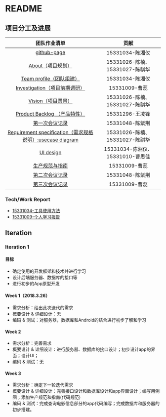 # README
## 项目分工及进展

|                  团队作业清单                  |            贡献             |
| :--------------------------------------: | :-----------------------: |
| [github-page](https://dramatictickets.github.io/) |       15331034-陈湘仪        |
| [About（项目规划）](https://github.com/dramaticTickets/dramatic-tickets/blob/master/ABOUT.md) | 15331026-陈楠、15331027-陈祺华  |
| [Team profile（团队组建）](https://github.com/dramaticTickets/dramatic-tickets/blob/master/documents/1_responsibility_assignment.md) |       15331034-陈湘仪        |
| [ Investigation（项目前期调研）](https://github.com/dramaticTickets/dramatic-tickets/blob/master/documents/3_Product_survey_report.md) |        15331009-曹蕊        |
| [ Vision（项目愿景）](https://github.com/dramaticTickets/dramatic-tickets/blob/master/documents/4_vision.md) | 15331026-陈楠、15331027-陈祺华  |
| [ Product Backlog （产品特性）](https://github.com/dramaticTickets/dramatic-tickets/blob/master/documents/5_product_backlog_initial.md) |       15331296-王凌锋        |
| [第一次会议记录](https://github.com/dramaticTickets/dramatic-tickets/blob/master/documents/2_meet_recordings.md) |       15331048-陈紫荆        |
| [ Requirement specification（需求规格说明）:usecase diagram](https://github.com/dramaticTickets/dramatic-tickets/blob/master/documents/8_use_case.md) | 15331026-陈楠、15331027-陈祺华  |
| [UI design](https://github.com/dramaticTickets/dramatic-tickets/blob/master/documents/7_Design.md) | 15331034-陈湘仪、15331010-曹思佳 |
| [生产规范与指南](https://github.com/dramaticTickets/dramatic-tickets/blob/master/documents/9_code_style.md) |        15331009-曹蕊        |
| [第二次会议记录](https://github.com/dramaticTickets/dramatic-tickets/blob/master/documents/2_meet_recordings.md) |       15331048-陈紫荆        |
| [第三次会议记录](https://github.com/dramaticTickets/dramatic-tickets/blob/master/documents/2_meet_recordings.md) |       15331009-曹蕊        |

### Tech/Work Report

- [15331034-工具使用方法](https://chenxy296.github.io/week%203/2018/04/15/工具使用方法.html)
- [15331009-个人学习报告](https://zichang06.github.io/2018/04/14/UMLlearningReport/)





## Iteration

### Iteration 1

#### 目标

- 确定使用的开发框架和技术并进行学习
- 设计后端服务器、数据库的接口等
- 进行初步的App原型开发

#### Week 1（2018.3.26）

- 需求分析：给出此次迭代的需求
- 概要设计 & 详细设计：无
- 编码 & 测试：对服务器，数据库和Android的结合进行初步了解和学习

#### Week 2

- 需求分析：完善需求
- 概要设计 & 详细设计：进行服务器、数据库的接口设计；初步设计app的界面；设计UI；
- 编码 & 测试：无

#### Week 3

- 需求分析：确定下一轮迭代需求
- 概要设计 & 详细设计：完善接口设计和数据库设计和app界面设计；编写用例图；添加生产规范和指南(代码规范)
- 编码 & 测试：完成查询电影信息部分的app代码编写；完成数据库和服务器的初步搭建。
